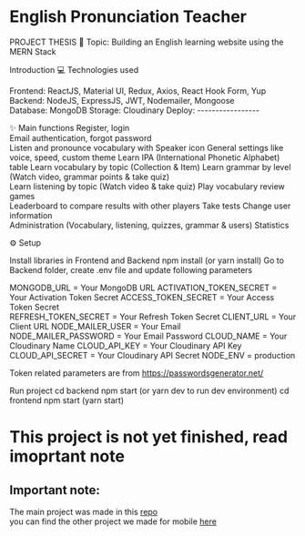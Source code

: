 # English Pronunciation Teacher

PROJECT THESIS
📝 Topic: Building an English learning website using the MERN Stack


Introduction
💻 Technologies used

Frontend: ReactJS, Material UI, Redux, Axios, React Hook Form, Yup    
Backend: NodeJS, ExpressJS, JWT, Nodemailer, Mongoose     
Database: MongoDB
Storage: Cloudinary
Deploy: -----------------

✨ Main functions
Register, login  
Email authentication, forgot password  
Listen and pronounce vocabulary with Speaker icon
General settings like voice, speed, custom theme
Learn IPA (International Phonetic Alphabet) table
Learn vocabulary by topic (Collection & Item)
Learn grammar by level (Watch video, grammar points & take quiz)  
Learn listening by topic (Watch video & take quiz)
Play vocabulary review games    
Leaderboard to compare results with other players
Take tests
Change user information   
Administration (Vocabulary, listening, quizzes, grammar & users)
Statistics

⚙ Setup


Install libraries in Frontend and Backend
npm install (or yarn install)
Go to Backend folder, create .env file and update following parameters

MONGODB_URL = Your MongoDB URL
ACTIVATION_TOKEN_SECRET = Your Activation Token Secret
ACCESS_TOKEN_SECRET = Your Access Token Secret   
REFRESH_TOKEN_SECRET = Your Refresh Token Secret
CLIENT_URL = Your Client URL
NODE_MAILER_USER = Your Email     
NODE_MAILER_PASSWORD = Your Email Password
CLOUD_NAME = Your Cloudinary Name
CLOUD_API_KEY = Your Cloudinary API Key
CLOUD_API_SECRET = Your Cloudinary API Secret
NODE_ENV = production

Token related parameters are from https://passwordsgenerator.net/

Run project
cd backend
npm start (or yarn dev to run dev environment)
cd frontend 
npm start (yarn start)

# This project is not yet finished, read imoprtant note

## Important note:
The main project was made in this <a href="https://github.com/MetantiConan/LearningPronunciation.git">repo</a>
<br/>
you can find the other project we made for mobile <a href="https://github.com/MetantiConan/SmartEnglishCorrector">here</a>

